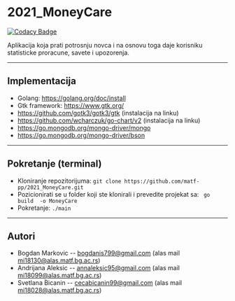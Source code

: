 # 2021_MoneyCare

[![Codacy Badge](https://api.codacy.com/project/badge/Grade/c204bae7b16b4a519a409bb06df2ba2d)](https://app.codacy.com/gh/matf-pp/2021_MoneyCare?utm_source=github.com&utm_medium=referral&utm_content=matf-pp/2021_MoneyCare&utm_campaign=Badge_Grade_Settings)

Aplikacija koja prati potrosnju novca i na osnovu toga daje korisniku statisticke proracune,  savete i upozorenja.
***
## Implementacija
*   Golang: <https://golang.org/doc/install>   
* Gtk framework: <https://www.gtk.org/>   
* <https://github.com/gotk3/gotk3/gtk>  (instalacija na linku)
*   <https://github.com/wcharczuk/go-chart/v2>  (instalacija na linku)
*   <https://go.mongodb.org/mongo-driver/mongo>
* <https://go.mongodb.org/mongo-driver/bson>
***
## Pokretanje (terminal)
* Kloniranje repozitorijuma:
 `git clone https://github.com/matf-pp/2021_MoneyCare.git` 
*   Pozicionirati se u folder koji ste klonirali i prevedite projekat sa: 
 ` go build  -o MoneyCare` 
*   Pokretanje:
 `./main` 
***
## Autori
*   Bogdan Markovic -- bogdanis799@gmail.com (alas mail mi18130@alas.matf.bg.ac.rs)
*   Andrijana Aleksic -- annaleksic95@gmail.com (alas mail mi18099@alas.matf.bg.ac.rs)
*   Svetlana Bicanin -- cecabicanin99@gmail.com (alas mail mi18028@alas.matf.bg.ac.rs)





